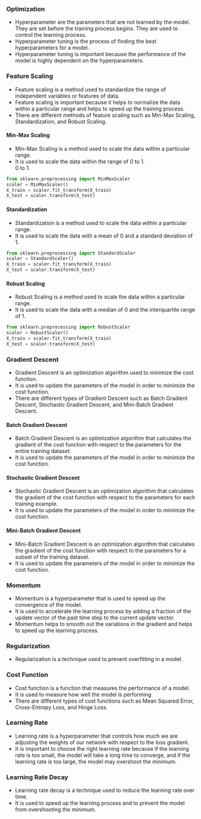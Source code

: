 ### Optimization

- Hyperparameter are the parameters that are not learned by the model. They are set before the training process begins. They are used to control the learning process.
- Hyperparameter tuning is the process of finding the best hyperparameters for a model.
- Hyperparameter tuning is important because the performance of the model is highly dependent on the hyperparameters.

### Feature Scaling

- Feature scaling is a method used to standardize the range of independent variables or features of data.
- Feature scaling is important because it helps to normalize the data within a particular range and helps to speed up the training process.
- There are different methods of feature scaling such as Min-Max Scaling, Standardization, and Robust Scaling.

#### Min-Max Scaling

- Min-Max Scaling is a method used to scale the data within a particular range.
- It is used to scale the data within the range of 0 to 1.  
  0 to 1.

```python
from sklearn.preprocessing import MinMaxScaler
scaler = MinMaxScaler()
X_train = scaler.fit_transform(X_train)
X_test = scaler.transform(X_test)
```

#### Standardization

- Standardization is a method used to scale the data within a particular range.
- It is used to scale the data with a mean of 0 and a standard deviation of 1.

```python
from sklearn.preprocessing import StandardScaler
scaler = StandardScaler()
X_train = scaler.fit_transform(X_train)
X_test = scaler.transform(X_test)
```

#### Robust Scaling

- Robust Scaling is a method used to scale the data within a particular range.
- It is used to scale the data with a median of 0 and the interquartile range of 1.

```python
from sklearn.preprocessing import RobustScaler
scaler = RobustScaler()
X_train = scaler.fit_transform(X_train)
X_test = scaler.transform(X_test)
```

### Gradient Descent

- Gradient Descent is an optimization algorithm used to minimize the cost function.
- It is used to update the parameters of the model in order to minimize the cost function.
- There are different types of Gradient Descent such as Batch Gradient Descent, Stochastic Gradient Descent, and Mini-Batch Gradient Descent.

#### Batch Gradient Descent

- Batch Gradient Descent is an optimization algorithm that calculates the gradient of the cost function with respect to the parameters for the entire training dataset.
- It is used to update the parameters of the model in order to minimize the cost function.

#### Stochastic Gradient Descent

- Stochastic Gradient Descent is an optimization algorithm that calculates the gradient of the cost function with respect to the parameters for each training example.
- It is used to update the parameters of the model in order to minimize the cost function.

#### Mini-Batch Gradient Descent

- Mini-Batch Gradient Descent is an optimization algorithm that calculates the gradient of the cost function with respect to the parameters for a subset of the training dataset.
- It is used to update the parameters of the model in order to minimize the cost function.

### Momentum

- Momentum is a hyperparameter that is used to speed up the convergence of the model.
- It is used to accelerate the learning process by adding a fraction of the update vector of the past time step to the current update vector.
- Momentum helps to smooth out the variations in the gradient and helps to speed up the learning process.

### Regularization

- Regularization is a technique used to prevent overfitting in a model.

### Cost Function

- Cost function is a function that measures the performance of a model.
- It is used to measure how well the model is performing.
- There are different types of cost functions such as Mean Squared Error, Cross-Entropy Loss, and Hinge Loss.

### Learning Rate

- Learning rate is a hyperparameter that controls how much we are adjusting the weights of our network with respect to the loss gradient.
- It is important to choose the right learning rate because if the learning rate is too small, the model will take a long time to converge, and if the learning rate is too large, the model may overshoot the minimum.

### Learning Rate Decay

- Learning rate decay is a technique used to reduce the learning rate over time.
- It is used to speed up the learning process and to prevent the model from overshooting the minimum.
